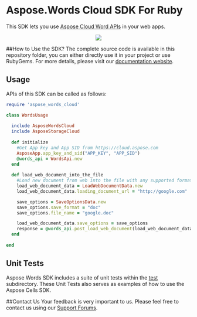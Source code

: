 # Aspose.Words Cloud SDK For Ruby
This SDK lets you use [Aspose Cloud Word APIs](http://www.aspose.com/cloud/word-api.aspx) in your web apps.

<p align="center">
  <a title="Download complete Aspose.Words for Cloud source code" href="https://github.com/asposewords/Aspose_Words_Cloud/archive/master.zip">
	<img src="https://raw.github.com/AsposeExamples/java-examples-dashboard/master/images/downloadZip-Button-Large.png" />
  </a>
</p>

##How to Use the SDK?
The complete source code is available in this repository folder, you can either directly use it in your project or use RubyGems. For more details, please visit our [documentation website](http://www.aspose.com/docs/display/wordscloud/Available+SDKs).

## Usage
APIs of this SDK can be called as follows:

```ruby
require 'aspose_words_cloud'

class WordsUsage
  
  include AsposeWordsCloud
  include AsposeStorageCloud
	
  def initialize
    #Get App key and App SID from https://cloud.aspose.com
    AsposeApp.app_key_and_sid("APP_KEY", "APP_SID")
    @words_api = WordsApi.new  
  end
  
  def load_web_document_into_the_file
    #Load new document from web into the file with any supported format of data.
    load_web_document_data = LoadWebDocumentData.new
    load_web_document_data.loading_document_url = "http://google.com"

    save_options = SaveOptionsData.new
    save_options.save_format = "doc"
    save_options.file_name = "google.doc"

    load_web_document_data.save_options = save_options
    response = @words_api.post_load_web_document(load_web_document_data)
  end
  
end
```
## Unit Tests
Aspose Words SDK includes a suite of unit tests within the [test](https://github.com/asposewords/Aspose_Words_Cloud/blob/master/SDKs/Aspose.Words_Cloud_SDK_For_Ruby/test/words_tests.rb) subdirectory. These Unit Tests also serves as examples of how to use the Aspose Cells SDK.

##Contact Us
Your feedback is very important to us. Please feel free to contact us using our [Support Forums](https://www.aspose.com/community/forums/).



